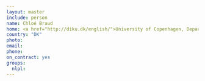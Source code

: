 ```yaml
---
layout: master
include: person
name: Chloé Braud
home: <a href="http://diku.dk/english/">University of Copenhagen, Department of Computer Science</a>
country: "DK"
photo:
email:
phone:
on_contract: yes
groups:
  nlpl:
---
```

